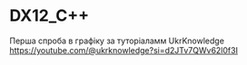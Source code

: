 # DX12_C++
Перша спроба в графіку за туторіаламм UkrKnowledge https://youtube.com/@ukrknowledge?si=d2JTv7QWv62l0f3I